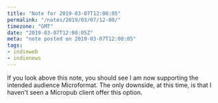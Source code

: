 ```yaml
---
title: "Note for 2019-03-07T12:00:05"
permalink: "/notes/2019/03/07/12-00/"
timezone: "GMT"
date: "2019-03-07T12:00:05Z"
meta: "note posted on 2019-03-07T12:00:05"
tags:
- indieweb
- indienews
---
```

If you look above this note, you should see I am now supporting the intended audience Microformat. The only downside, at this time, is that I haven't seen a Micropub client offer this option.
